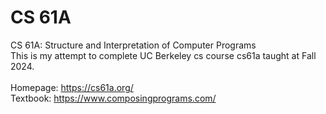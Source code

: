 # CS 61A
CS 61A: Structure and Interpretation of Computer Programs \
This is my attempt to complete UC Berkeley cs course cs61a taught at Fall 2024. \
\
Homepage: https://cs61a.org/ \
Textbook: https://www.composingprograms.com/